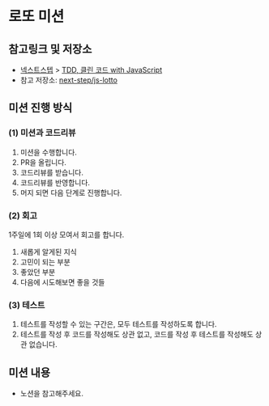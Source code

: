 # 로또 미션

## 참고링크 및 저장소

- [넥스트스텝](https://edu.nextstep.camp/) > [TDD, 클린 코드 with JavaScript](https://edu.nextstep.camp/c/BRaNdTQx)
- 참고 저장소: [next-step/js-lotto](https://github.com/next-step/js-lotto)

## 미션 진행 방식

### (1) 미션과 코드리뷰

1. 미션을 수행합니다.
2. PR을 올립니다.
3. 코드리뷰를 받습니다.
4. 코드리뷰를 반영합니다.
5. 머지 되면 다음 단계로 진행합니다.

### (2) 회고

1주일에 1회 이상 모여서 회고를 합니다.

1. 새롭게 알게된 지식
2. 고민이 되는 부분
3. 좋았던 부분
4. 다음에 시도해보면 좋을 것들

### (3) 테스트

1. 테스트를 작성할 수 있는 구간은, 모두 테스트를 작성하도록 합니다.
2. 테스트를 작성 후 코드를 작성해도 상관 없고, 코드를 작성 후 테스트를 작성해도 상관 없습니다.

## 미션 내용

- 노션을 참고해주세요.
